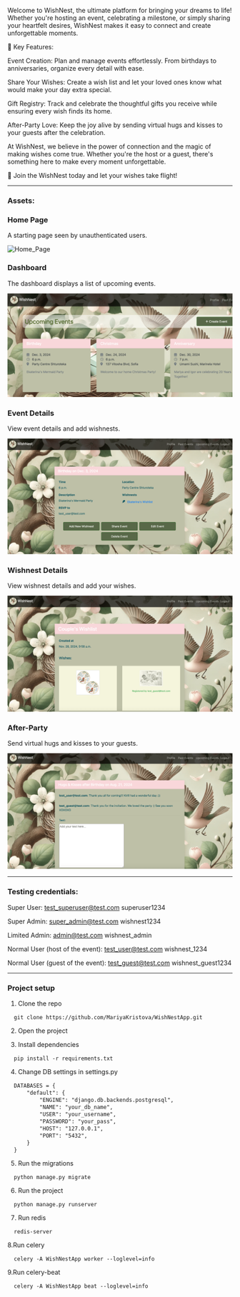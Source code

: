 Welcome to WishNest, the ultimate platform for bringing your dreams to life! Whether you're hosting an event, celebrating a milestone, or simply sharing your heartfelt desires, WishNest makes it easy to connect and create unforgettable moments.

🌟 Key Features:

Event Creation: 
Plan and manage events effortlessly. From birthdays to anniversaries, organize every detail with ease.

Share Your Wishes: 
Create a wish list and let your loved ones know what would make your day extra special.

Gift Registry: 
Track and celebrate the thoughtful gifts you receive while ensuring every wish finds its home.

After-Party Love: 
Keep the joy alive by sending virtual hugs and kisses to your guests after the celebration.

At WishNest, we believe in the power of connection and the magic of making wishes come true. Whether you're the host or a guest, there's something here to make every moment unforgettable.

🎉 Join the WishNest today and let your wishes take flight!
_________________________

### Assets:

### Home Page
A starting page seen by unauthenticated users.

![Home_Page](static/assets/homepage.png)

### Dashboard
The dashboard displays a list of upcoming events.

![Dashboard](static/assets/dashboard.png)

### Event Details
View event details and add wishnests.

![Event](static/assets/event.png)

### Wishnest Details
View wishnest details and add your wishes.

![Wishnest](static/assets/wishnest.png)

### After-Party
Send virtual hugs and kisses to your guests.

![Hugs](static/assets/hug.png)

_________________________

### Testing credentials:

Super User:
test_superuser@test.com
superuser1234

Super Admin:
super_admin@test.com
wishnest1234

Limited Admin:
admin@test.com
wishnest_admin

Normal User (host of the event):
test_user@test.com
wishnest_1234

Normal User (guest of the event):
test_guest@test.com
wishnest_guest1234
__________________________

### Project setup

1. Clone the repo

```
  git clone https://github.com/MariyaKristova/WishNestApp.git
```

2. Open the project

3. Install dependencies

```
  pip install -r requirements.txt
```

4. Change DB settings in settings.py
```
  DATABASES = {
      "default": {
          "ENGINE": "django.db.backends.postgresql",
          "NAME": "your_db_name",
          "USER": "your_username",
          "PASSWORD": "your_pass",
          "HOST": "127.0.0.1",
          "PORT": "5432",
      }
  }
 ``` 

5. Run the migrations

```
  python manage.py migrate
```

6. Run the project

```
  python manage.py runserver
```

7. Run redis

```
  redis-server
```

8.Run celery

```
  celery -A WishNestApp worker --loglevel=info
```

9.Run celery-beat

```
  celery -A WishNestApp beat --loglevel=info
```